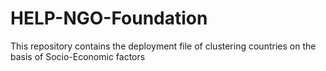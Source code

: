# HELP-NGO-Foundation
This repository contains the deployment file of clustering countries on the basis of Socio-Economic factors
